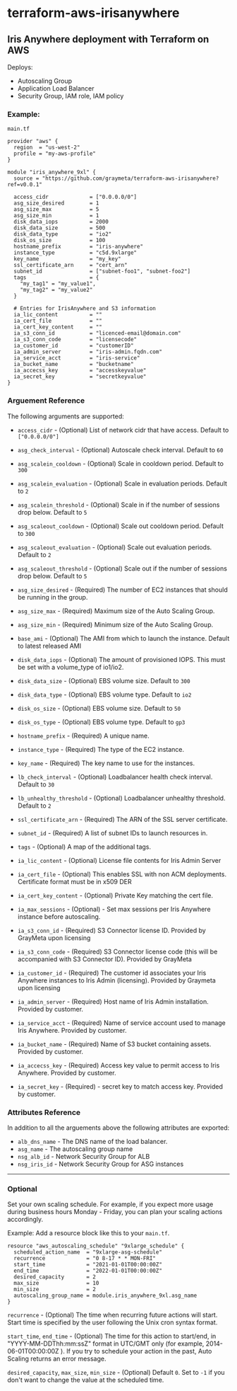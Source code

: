 # terraform-aws-irisanywhere

## Iris Anywhere deployment with Terraform on AWS

Deploys:

- Autoscaling Group
- Application Load Balancer
- Security Group, IAM role, IAM policy


### Example:

```
main.tf

provider "aws" {
  region  = "us-west-2"
  profile = "my-aws-profile"
}

module "iris_anywhere_9xl" {
  source = "https://github.com/graymeta/terraform-aws-irisanywhere?ref=v0.0.1"

  access_cidr             = ["0.0.0.0/0"]
  asg_size_desired        = 1
  asg_size_max            = 5
  asg_size_min            = 1
  disk_data_iops          = 2000
  disk_data_size          = 500
  disk_data_type          = "io2"
  disk_os_size            = 100
  hostname_prefix         = "iris-anywhere"
  instance_type           = "c5d.9xlarge"
  key_name                = "my_key"
  ssl_certificate_arn     = "cert_arn"
  subnet_id               = ["subnet-foo1", "subnet-foo2"]
  tags                    = {
    "my_tag1" = "my_value1",
    "my_tag2" = "my_value2"
  }

  # Entries for IrisAnywhere and S3 information
  ia_lic_content          = ""
  ia_cert_file            = ""
  ia_cert_key_content     = ""
  ia_s3_conn_id           = "licenced-email@domain.com"
  ia_s3_conn_code         = "licensecode"
  ia_customer_id          = "customerID"
  ia_admin_server         = "iris-admin.fqdn.com"
  ia_service_acct         = "iris-service"
  ia_bucket_name          = "bucketname"
  ia_accecss_key          = "accesskeyvalue"
  ia_secret_key           = "secretkeyvalue"
}
```

### Arguement Reference
The following arguments are supported:
* `access_cidr` - (Optional) List of network cidr that have access.  Default to `["0.0.0.0/0"]`
* `asg_check_interval` - (Optional) Autoscale check interval.  Default to `60`
* `asg_scalein_cooldown` - (Optional) Scale in cooldown period.  Default to `300`
* `asg_scalein_evaluation` - (Optional) Scale in evaluation periods.  Default to `2`
* `asg_scalein_threshold` - (Optional) Scale in if the number of sessions drop below.  Default to `5`
* `asg_scaleout_cooldown` - (Optional) Scale out cooldown period.  Default to `300`
* `asg_scaleout_evaluation` - (Optional) Scale out evaluation periods. Default to `2`
* `asg_scaleout_threshold` - (Optional) Scale out if the number of sessions drop below.  Default to `5`
* `asg_size_desired` - (Required) The number of EC2 instances that should be running in the group.
* `asg_size_max` - (Required) Maximum size of the Auto Scaling Group.
* `asg_size_min` - (Required) Minimum size of the Auto Scaling Group.
* `base_ami` - (Optional) The AMI from which to launch the instance.  Default to latest released AMI
* `disk_data_iops` - (Optional) The amount of provisioned IOPS. This must be set with a volume_type of io1/io2.
* `disk_data_size` - (Optional) EBS volume size.  Default to `300`
* `disk_data_type` - (Optional) EBS volume type.  Default to `io2`
* `disk_os_size` - (Optional) EBS volume size.  Default to `50`
* `disk_os_type` - (Optional) EBS volume type.  Default to `gp3`
* `hostname_prefix` - (Required) A unique name.
* `instance_type` - (Required) The type of the EC2 instance.
* `key_name` - (Required) The key name to use for the instances.
* `lb_check_interval` - (Optional) Loadbalancer health check interval. Default to `30`
* `lb_unhealthy_threshold` - (Optional) Loadbalancer unhealthy threshold.  Default to `2`
* `ssl_certificate_arn` - (Required) The ARN of the SSL server certificate.
* `subnet_id` - (Required) A list of subnet IDs to launch resources in.
* `tags` - (Optional) A map of the additional tags.

* `ia_lic_content` - (Optional) License file contents for Iris Admin Server
* `ia_cert_file` - (Optional) This enables SSL with non ACM deployments. Certificate format must be in x509 DER
* `ia_cert_key_content` - (Optional) Private Key matching the cert file.
* `ia_max_sessions` - (Optional) - Set max sessions per Iris Anywhere instance before autoscaling.
* `ia_s3_conn_id` - (Required) S3 Connector license ID. Provided by GrayMeta upon licensing
* `ia_s3_conn_code` - (Required) S3 Connector license code (this will be accompanied with S3 Connector ID). Provided by GrayMeta
* `ia_customer_id` - (Required) The customer id associates your Iris Anywhere instances to Iris Admin (licensing). Provided by Graymeta upon licensing
* `ia_admin_server` - (Required) Host name of Iris Admin installation. Provided by customer.
* `ia_service_acct` - (Required) Name of service account used to manage Iris Anywhere. Provided by customer.
* `ia_bucket_name` - (Required) Name of S3 bucket containing assets. Provided by customer.
* `ia_accecss_key` - (Required) Access key value to permit access to Iris Anywhere. Provided by customer.
* `ia_secret_key` - (Required) - secret key to match access key. Provided by customer.



### Attributes Reference
In addition to all the arguements above the following attributes are exported:
* `alb_dns_name` - The DNS name of the load balancer.
* `asg_name` - The autoscaling group name
* `nsg_alb_id` - Network Security Group for ALB
* `nsg_iris_id` - Network Security Group for ASG instances

***
### Optional

Set your own scaling schedule. For example, if you expect more usage during business hours Monday - Friday, you can plan your scaling actions accordingly.

Example: Add a resource block like this to your `main.tf`.

```
resource "aws_autoscaling_schedule" "9xlarge_schedule" {
  scheduled_action_name  = "9xlarge-asg-schedule"
  recurrence             = "0 8-17 * * MON-FRI"
  start_time             = "2021-01-01T00:00:00Z"
  end_time               = "2022-01-01T00:00:00Z"
  desired_capacity       = 2
  max_size               = 10
  min_size               = 2
  autoscaling_group_name = module.iris_anywhere_9xl.asg_name
}
```

`recurrence` - (Optional) The time when recurring future actions will start. Start time is specified by the user following the Unix cron syntax format.

`start_time`, `end_time` - (Optional) The time for this action to start/end, in "YYYY-MM-DDThh:mm:ssZ" format in UTC/GMT only (for example, 2014-06-01T00:00:00Z ). If you try to schedule your action in the past, Auto Scaling returns an error message.

`desired_capacity`, `max_size`, `min_size` - (Optional) Default `0`. Set to `-1` if you don't want to change the value at the scheduled time. 